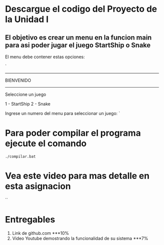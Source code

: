 # Descargue el codigo del Proyecto de la Unidad I

## El objetivo es crear un menu en la funcion main para asi poder jugar el juego StartShip o Snake

El menu debe contener estas opciones:

`
**********
BIENVENIDO
**********

Seleccione un juego

1 - StartShip
2 - Snake

Ingrese un numero del menu para seleccionar un juego:
`

# Para poder compilar el programa ejecute el comando

`./compilar.bat`

# Vea este video para mas detalle en esta asignacion

``

# Entregables

1) Link de github.com ***10%
2) Video Youtube demostrando la funcionalidad de su sistema ***7%
